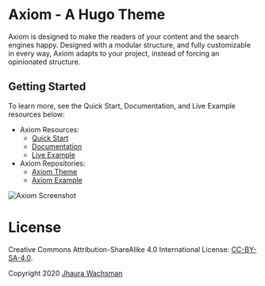 # Axiom - A Hugo Theme

Axiom is designed to make the readers of your content and the search engines happy. Designed with a modular structure, and fully customizable in every way, Axiom adapts to your project, instead of forcing an opinionated structure.

## Getting Started

To learn more, see the Quick Start, Documentation, and Live Example resources below:

- Axiom Resources:
  - [Quick Start](https://www.axiomtheme.com/docs/quick-start/)
  - [Documentation](https://www.axiomtheme.com/docs/)
  - [Live Example](https://axiom-example.netlify.app/)
- Axiom Repositories:
  - [Axiom Theme](https://github.com/marketempower/axiom)
  - [Axiom Example](https://github.com/marketempower/axiom-example)

![Axiom Screenshot](https://github.com/marketempower/axiom/raw/master/images/example.png)

# License

Creative Commons Attribution-ShareAlike 4.0 International License: [CC-BY-SA-4.0](https://github.com/marketempower/axiom/blob/master/LICENSE).

Copyright 2020 [Jhaura Wachsman](https://www.jhaurawachsman.com/)
